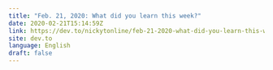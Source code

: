 ```yaml
---
title: "Feb. 21, 2020: What did you learn this week?"
date: 2020-02-21T15:14:59Z
link: https://dev.to/nickytonline/feb-21-2020-what-did-you-learn-this-week-2b8d?utm_medium=RSS&utm_source=news.12bit.vn
site: dev.to
language: English
draft: false
---
```

